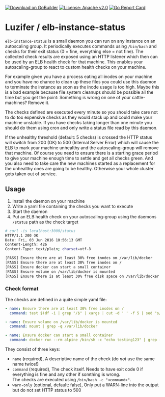 [![Download on GoBuilder](http://badge.luzifer.io/v1/badge?title=Download%20on&text=GoBuilder)](https://gobuilder.me/github.com/Luzifer/elb-instance-status)
[![License: Apache v2.0](https://badge.luzifer.io/v1/badge?color=5d79b5&title=license&text=Apache+v2.0)](http://www.apache.org/licenses/LICENSE-2.0)
[![Go Report Card](https://goreportcard.com/badge/github.com/Luzifer/elb-instance-status)](https://goreportcard.com/report/github.com/Luzifer/elb-instance-status)

# Luzifer / elb-instance-status

`elb-instance-status` is a small daemon you can run on any instance on an autoscaling group. It periodically executes commands using `/bin/bash` and checks for their exit status (0 = fine, everything else = not fine). The collected check results are exposed using an HTTP listener which then can be used by an ELB health check for that machine. This enables your autoscaling-group to react to custom health checks on your machine.

For example given you have a process eating all inodes on your machine and you have no chance to clean up these files you could use this daemon to terminate the instance as soon as the inode usage is too high. Maybe this is a bad example because file system cleanups should be possible all the time but you get the point: Something is wrong on one of your cattle-machines? Remove it.

The checks defined are executed every minute so you should take care not to do too expensive checks as they would stack up and could make your machine unstable. If you have checks taking longer than one minute you should do them using cron and only write a status file read by this daemon.

If the unhealthy threshold (default: 5 checks) is crossed the HTTP status will switch from 200 (OK) to 500 (Internal Server Error) which will cause the ELB to mark your machine unhealthy and the autoscaling-group will remove that machine. Of course you need to ensure there is a starting grace period to give your machine enough time to settle and get all checks green. And you also need to take care the new machines started as a replacement for the unhealthy ones are going to be healthy. Otherwise your whole cluster gets taken out of service.

## Usage

1. Install the daemon on your machine
2. Write a yaml file containing the checks you want to execute
3. Start the daemon
4. Put an ELB health check on your autoscaling-group using the daemons `/status` path as the check target

```bash
# curl -is localhost:3000/status
HTTP/1.1 200 OK
Date: Fri, 03 Jun 2016 10:56:13 GMT
Content-Length: 426
Content-Type: text/plain; charset=utf-8

[PASS] Ensure there are at least 30% free inodes on /var/lib/docker
[PASS] Ensure there are at least 30% free inodes on /
[PASS] Ensure docker can start a small container
[PASS] Ensure volume on /var/lib/docker is mounted
[PASS] Ensure there is at least 30% free disk space on /var/lib/docker
```

### Check format

The checks are defined in a quite simple yaml file:

```yaml
- name: Ensure there are at least 30% free inodes on /
  command: test $(df -i | grep "/$" | xargs | cut -d ' ' -f 5 | sed "s/%//") -lt 70

- name: Ensure volume on /var/lib/docker is mounted
  command: mount | grep -q /var/lib/docker

- name: Ensure docker can start a small container
  command: docker run --rm alpine /bin/sh -c "echo testing123" | grep -q testing123
```

They consist of three keys:

- `name` (required), A descriptive name of the check (do *not* use the same name twice!)
- `command` (required), The check itself. Needs to have exit code 0 if everything is fine and any other if somthing is wrong.  
  The checks are executed using `/bin/bash -c "<command>"`.
- `warn-only` (optional, default: false), Only put a WARN-line into the output but do not set HTTP status to 500
